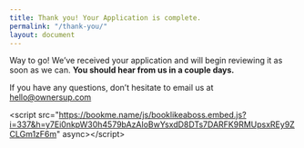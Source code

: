 ```yaml
---
title: Thank you! Your Application is complete.
permalink: "/thank-you/"
layout: document
---
```


Way to go! We’ve received your application and will begin reviewing it as soon as we can. **You should hear from us in a couple days.**

If you have any questions, don’t hesitate to email us at [hello@ownersup.com](mailto:hello@ownersup.com)

&lt;script src="https://bookme.name/js/booklikeaboss.embed.js?i=337&h=y7Ei0nkpW30h4579bAzAloBwYsxdD8DTs7DARFK9RMUpsxREy9ZCLGm1zF6m" async&gt;&lt;/script&gt;